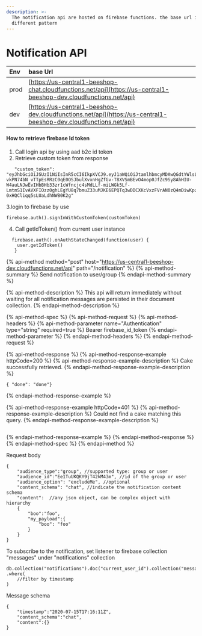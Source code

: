 ```yaml
---
description: >-
  The notification api are hosted on firebase functions. the base url is in
  different pattern
---
```


# Notification API

| Env | base Url |
| :--- | :--- |
| prod | [https://us-central1-beeshop-chat.cloudfunctions.net/api](https://us-central1-beeshop-dev.cloudfunctions.net/api) |
| dev | [https://us-central1-beeshop-dev.cloudfunctions.net/api](https://us-central1-beeshop-dev.cloudfunctions.net/api) |

#### How to retrieve firebase Id token

1. Call login api by using aad b2c id token
2. Retrieve custom token from response

```text
   "custom_token": "eyJhbGciOiJSUzI1NiIsInR5cCI6IkpXVCJ9.eyJ1aWQiOiJtamlhbmcyMDAwQGdtYWlsLmNvbSIsImlzcyI6ImZpcmViYXNlLWFkbWluc2RrLXllYmplQGJlZXNob3AtZGV2LmlhbS5nc2VydmljZWFjY291bnQuY29tIiwic3ViIjoiZmlyZWJhc2UtYWRtaW5zZGsteWViamVAYmVlc2hvcC1kZXYuaWFtLmdzZXJ2aWNlYWNjb3VudC5jb20iLCJhdWQiOiJodHRwczovL2lkZW50aXR5dG9vbGtpdC5nb29nbGVhcGlzLmNvbS9nb29nbGUuaWRlbnRpdHkuaWRlbnRpdHl0b29sa2l0LnYxLklkZW50aXR5VG9vbGtpdCIsImV4cCI6MTU5NDc4NjEzNSwiaWF0IjoxNTk0NzgyNTM1fQ.h3SXGE6VBSUAjMPGY-vkPN74bN_vTTpEsRRzC0qE0OSJbulXvxnHgZfGv-T8XVSmBEvO4mop0JfZc9Sy8AhHIU-W4auLNJwEvIHbBHb33zr1cWfncjc4sMdLLf-miLWGk5Lf-LmtmS1IvAVXFIOzz0ghLEgYU8q7bmuZ33uMJKE6EPQTq3wDDCXKcVxzFVrAN0zQ4mDiwKpzKtT7o4KolcVjzt8qP58Ff6HbbanYZN2N6PJQCANwiW5f7MtzWn0Bxbxn0fgxoalisITmdyTUbNhXRm9_e4AqFv2kjBN0t8vYkQ8MHQZP_vEQ8hgBk-0xHQCliqq5sLUaLdhNWB0K2g"
```

 3.login to firebase by use

```text
firebase.auth().signInWithCustomToken(customToken)
```

4. Call getIdToken\(\) from current user instance 

```text
  firebase.auth().onAuthStateChanged(function(user) {
    user.getIdToken()
   }
```



{% api-method method="post" host="https://us-central1-beeshop-dev.cloudfunctions.net/api" path="/notification" %}
{% api-method-summary %}
Send notification to user/group
{% endapi-method-summary %}

{% api-method-description %}
This api will return  immediately without waiting for all notification messages are persisted in their document collection.
{% endapi-method-description %}

{% api-method-spec %}
{% api-method-request %}
{% api-method-headers %}
{% api-method-parameter name="Authentication" type="string" required=true %}
Bearer firebase\_id\_token
{% endapi-method-parameter %}
{% endapi-method-headers %}
{% endapi-method-request %}

{% api-method-response %}
{% api-method-response-example httpCode=200 %}
{% api-method-response-example-description %}
Cake successfully retrieved.
{% endapi-method-response-example-description %}

```
{ "done": "done"}
```
{% endapi-method-response-example %}

{% api-method-response-example httpCode=401 %}
{% api-method-response-example-description %}
Could not find a cake matching this query.
{% endapi-method-response-example-description %}

```

```
{% endapi-method-response-example %}
{% endapi-method-response %}
{% endapi-method-spec %}
{% endapi-method %}

Request body

```text
{
    "audience_type":"group", //supported type: group or user
    "audience_id":"Ee1TuUKQKY9jT42kM43m", //id of the group or user
    "audience_option": "excludeMe", //optional
    "content_schema": "chat", //indicate the notification content schema
    "content":  //any json object, can be complex object with hierarchy
    {
        "boo":"foo",
        "my_payload":{
            "boo": "foo"
        }  
    }
}
```

To subscribe to the notification, set listener to firebase collection "messages" under "notifications" collection

```text
db.collection("notifications").doc("current_user_id").collection("messages")
.where(
    //filter by timestamp
)
```

Message schema

```text
{
    "timestamp":"2020-07-15T17:16:11Z",
    "content_schema":"chat",
    "content":{}
}
```


